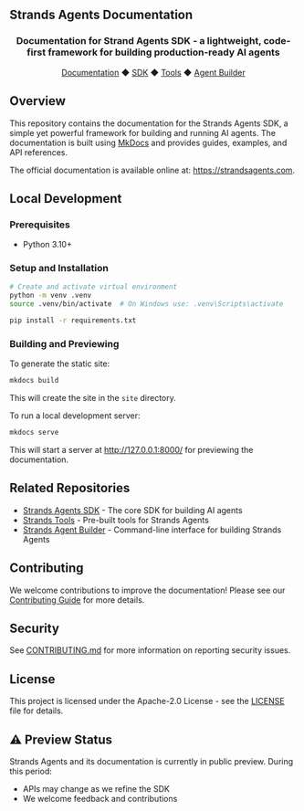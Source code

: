 ## Strands Agents Documentation

<div align="center">
  <h3>
    Documentation for Strand Agents SDK - a lightweight, code-first framework for building production-ready AI agents
  </h3>

  <a href="https://strandsagents.com/">Documentation</a>
  ◆ <a href="https://github.com/strands-agents/sdk-python">SDK</a>
  ◆ <a href="https://github.com/strands-agents/tools">Tools</a>
  ◆ <a href="https://github.com/strands-agents/agent-builder">Agent Builder</a>
</div>

## Overview

This repository contains the documentation for the Strands Agents SDK, a simple yet powerful framework for building and running AI agents. The documentation is built using [MkDocs](https://www.mkdocs.org/) and provides guides, examples, and API references.

The official documentation is available online at: https://strandsagents.com.

## Local Development

### Prerequisites

- Python 3.10+

### Setup and Installation

```bash
# Create and activate virtual environment
python -m venv .venv
source .venv/bin/activate  # On Windows use: .venv\Scripts\activate

pip install -r requirements.txt
```

### Building and Previewing

To generate the static site:

```bash
mkdocs build
```

This will create the site in the `site` directory.

To run a local development server:

```bash
mkdocs serve
```

This will start a server at http://127.0.0.1:8000/ for previewing the documentation.

## Related Repositories

- [Strands Agents SDK](https://github.com/strands-agents/sdk-python) - The core SDK for building AI agents
- [Strands Tools](https://github.com/strands-agents/tools) - Pre-built tools for Strands Agents
- [Strands Agent Builder](https://github.com/strands-agents/agent-build) - Command-line interface for building Strands Agents

## Contributing

We welcome contributions to improve the documentation! Please see our [Contributing Guide](https://github.com/strands-agents/docs/blob/main/CONTRIBUTING.md) for more details.

## Security

See [CONTRIBUTING.md](https://github.com/strands-agents/sdk-python/blob/main/CONTRIBUTING.md#security-issue-notifications) for more information on reporting security issues.

## License

This project is licensed under the Apache-2.0 License - see the [LICENSE](LICENSE) file for details.

## ⚠️ Preview Status

Strands Agents and its documentation is currently in public preview. During this period:
- APIs may change as we refine the SDK
- We welcome feedback and contributions
